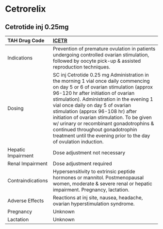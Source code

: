 # Cetrorelix

## Cetrotide inj 0.25mg

| TAH Drug Code      | [ICETR](https://www.tahsda.org.tw/drugs/hissearch.php?drug_code=ICETR)                                                                                                                                                                                                                                                                                                                                                                                                                          |
|:-------------------|:------------------------------------------------------------------------------------------------------------------------------------------------------------------------------------------------------------------------------------------------------------------------------------------------------------------------------------------------------------------------------------------------------------------------------------------------------------------------------------------------|
| Indications        | Prevention of premature ovulation in patients undergoing controlled ovarian stimulation, followed by oocyte pick-up & assisted reproduction techniques.                                                                                                                                                                                                                                                                                                                                         |
| Dosing             | SC inj Cetrotide 0.25 mg Administration in the morning 1 vial once daily commencing on day 5 or 6 of ovarian stimulation (approx 96-120 hr after initiation of ovarian stimulation). Administration in the evening 1 vial once daily on day 5 of ovarian stimulation (approx 96-108 hr) after initiation of ovarian stimulation. To be given w/ urinary or recombinant gonadotrophins & continued throughout gonadotrophin treatment until the evening prior to the day of ovulation induction. |
| Hepatic Impairment | Dose adjustment not necessary                                                                                                                                                                                                                                                                                                                                                                                                                                                                   |
| Renal Impairment   | Dose adjustment required                                                                                                                                                                                                                                                                                                                                                                                                                                                                        |
| Contraindications  | Hypersensitivity to extrinsic peptide hormones or mannitol. Postmenopausal women, moderate & severe renal or hepatic impairment. Pregnancy, lactation.                                                                                                                                                                                                                                                                                                                                          |
| Adverse Effects    | Reactions at inj site, nausea, headache, ovarian hyperstimulation syndrome.                                                                                                                                                                                                                                                                                                                                                                                                                     |
| Pregnancy          | Unknown                                                                                                                                                                                                                                                                                                                                                                                                                                                                                         |
| Lactation          | Unknown                                                                                                                                                                                                                                                                                                                                                                                                                                                                                         |

